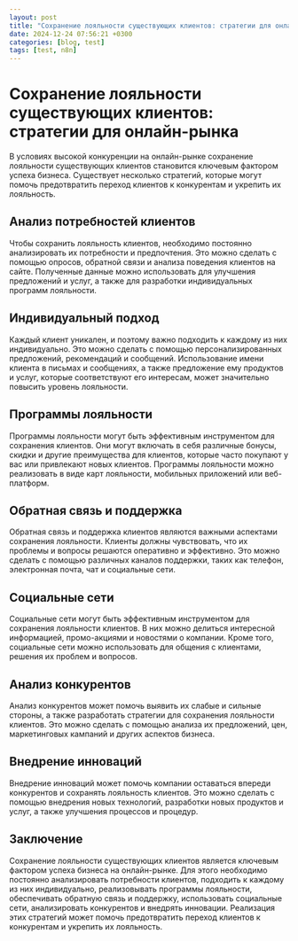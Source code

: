 ```yaml
---
layout: post
title: "Сохранение лояльности существующих клиентов: стратегии для онлайн-рынка"
date: 2024-12-24 07:56:21 +0300
categories: [blog, test]
tags: [test, n8n]
---
```


# Сохранение лояльности существующих клиентов: стратегии для онлайн-рынка
В условиях высокой конкуренции на онлайн-рынке сохранение лояльности существующих клиентов становится ключевым фактором успеха бизнеса. Существует несколько стратегий, которые могут помочь предотвратить переход клиентов к конкурентам и укрепить их лояльность.

## Анализ потребностей клиентов
Чтобы сохранить лояльность клиентов, необходимо постоянно анализировать их потребности и предпочтения. Это можно сделать с помощью опросов, обратной связи и анализа поведения клиентов на сайте. Полученные данные можно использовать для улучшения предложений и услуг, а также для разработки индивидуальных программ лояльности.

## Индивидуальный подход
Каждый клиент уникален, и поэтому важно подходить к каждому из них индивидуально. Это можно сделать с помощью персонализированных предложений, рекомендаций и сообщений. Использование имени клиента в письмах и сообщениях, а также предложение ему продуктов и услуг, которые соответствуют его интересам, может значительно повысить уровень лояльности.

## Программы лояльности
Программы лояльности могут быть эффективным инструментом для сохранения клиентов. Они могут включать в себя различные бонусы, скидки и другие преимущества для клиентов, которые часто покупают у вас или привлекают новых клиентов. Программы лояльности можно реализовать в виде карт лояльности, мобильных приложений или веб-платформ.

## Обратная связь и поддержка
Обратная связь и поддержка клиентов являются важными аспектами сохранения лояльности. Клиенты должны чувствовать, что их проблемы и вопросы решаются оперативно и эффективно. Это можно сделать с помощью различных каналов поддержки, таких как телефон, электронная почта, чат и социальные сети.

## Социальные сети
Социальные сети могут быть эффективным инструментом для сохранения лояльности клиентов. В них можно делиться интересной информацией, промо-акциями и новостями о компании. Кроме того, социальные сети можно использовать для общения с клиентами, решения их проблем и вопросов.

## Анализ конкурентов
Анализ конкурентов может помочь выявить их слабые и сильные стороны, а также разработать стратегии для сохранения лояльности клиентов. Это можно сделать с помощью анализа их предложений, цен, маркетинговых кампаний и других аспектов бизнеса.

## Внедрение инноваций
Внедрение инноваций может помочь компании оставаться впереди конкурентов и сохранять лояльность клиентов. Это можно сделать с помощью внедрения новых технологий, разработки новых продуктов и услуг, а также улучшения процессов и процедур.

## Заключение
Сохранение лояльности существующих клиентов является ключевым фактором успеха бизнеса на онлайн-рынке. Для этого необходимо постоянно анализировать потребности клиентов, подходить к каждому из них индивидуально, реализовывать программы лояльности, обеспечивать обратную связь и поддержку, использовать социальные сети, анализировать конкурентов и внедрять инновации. Реализация этих стратегий может помочь предотвратить переход клиентов к конкурентам и укрепить их лояльность.